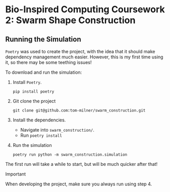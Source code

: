 # Bio-Inspired Computing Coursework 2: Swarm Shape Construction

## Running the Simulation
`Poetry` was used to create the project, with the idea that it should make dependency management much easier.
However, this is my first time using it, so there may be some teething issues!

To download and run the simulation:
1. Install `Poetry`.
   ```
   pip install poetry
   ```
2. Git clone the project
   ```
   git clone git@github.com:tom-milner/swarm_construction.git
   ```
3. Install the dependencies.
   - Navigate into `swarm_construction/`.
   - Run `poetry install`

4. Run the simulation
   ```
   poetry run python -m swarm_construction.simulation
   ```

The first run will take a while to start, but will be much quicker after that!

> [!IMPORTANT]
> When developing the project, make sure you always run using step 4.
